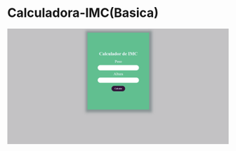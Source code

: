 # Calculadora-IMC(Basica)
<img src="https://github.com/MatheusdeSouzaSilva70/Calculadora-IMC/blob/main/calculador%20de%20IMC.png" alt="Home do website">
